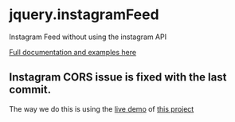 # jquery.instagramFeed
Instagram Feed without using the instagram API

[Full documentation and examples here](https://www.sowecms.com/demos/jquery.instagramFeed/index.html "documentation")

## Instagram CORS issue is fixed with the last commit. 

The way we do this is using the [live demo](https://cors-anywhere.herokuapp.com/) of [this project](https://github.com/Rob--W/cors-anywhere) 
